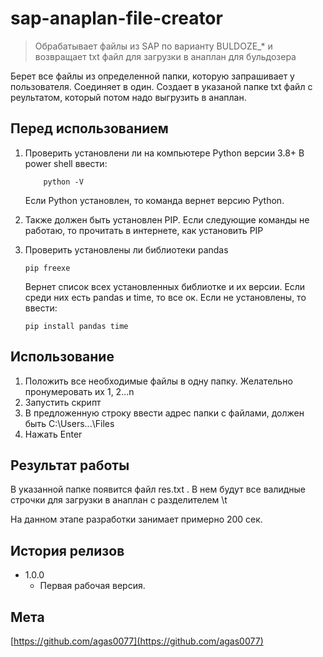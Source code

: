 # sap-anaplan-file-creator
> Обрабатывает файлы из SAP по варианту BULDOZE_* и возвращает txt файл для загрузки в анаплан для бульдозера

Берет все файлы из определенной папки, которую запрашивает у пользователя. Соединяет в один. Создает в указаной папке txt файл с реультатом, который потом надо выгрузить в анаплан. 

## Перед использованием

1) Проверить установлени ли на компьютере Python версии 3.8+
    В power shell ввести:
    ```
        python -V
    ```
    Если Python установлен, то команда вернет версию Python.

2) Также должен быть установлен PIP. Если следующие команды не работаю, то прочитать в интернете, как установить PIP  

3) Проверить установлены ли библиотеки pandas
    ```
    pip freexe
    ```
    Вернет список всех установленных библиотке и их версии. Если среди них есть pandas и time, то все ок.
    Если не установлены, то ввести:
    ```
    pip install pandas time
    ```

## Использование

1) Положить все необходимые файлы в одну папку. Желательно пронумеровать их 1, 2...n
2) Запустить скрипт
3) В предложенную строку ввести адрес папки с файлами, должен быть 
    C:\Users\...\Files
4) Нажать Enter

## Результат работы

В указанной папке появится файл res.txt . В нем будут все валидные строчки для загрузки в анаплан с разделителем \t

На данном этапе разработки занимает примерно 200 сек.

## История релизов

* 1.0.0
    * Первая рабочая версия.

## Мета

[https://github.com/agas0077](https://github.com/agas0077)

